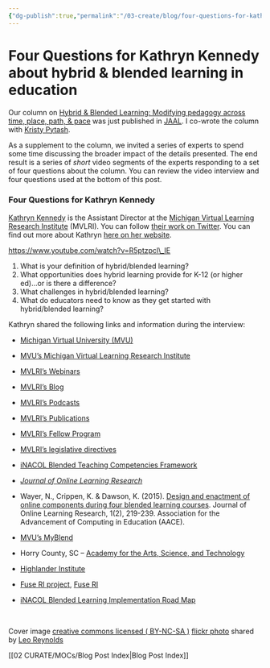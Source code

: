 ```yaml
---
{"dg-publish":true,"permalink":"/03-create/blog/four-questions-for-kathryn-kennedy-about-hybrid-and-blended-learning-in-education/","title":"Four Questions for Kathryn Kennedy about hybrid & blended learning in education","tags":["blended-learning","hybrid-learning","jaal"]}
---
```


# Four Questions for Kathryn Kennedy about hybrid & blended learning in education

Our column on [Hybrid & Blended Learning: Modifying pedagogy across time, place, path, & pace](http://wiobyrne.com/hybrid-blended-learning-modifying-pedagogy-across-time-place-path-and-pace/) was just published in [JAAL](http://onlinelibrary.wiley.com/doi/10.1002/jaal.463/abstract). I co-wrote the column with [Kristy Pytash](https://twitter.com/kpytash).

As a supplement to the column, we invited a series of experts to spend some time discussing the broader impact of the details presented. The end result is a series of _short_ video segments of the experts responding to a set of four questions about the column. You can review the video interview and four questions used at the bottom of this post.

### Four Questions for Kathryn Kennedy

[Kathryn Kennedy](https://twitter.com/kkennedy78) is the Assistant Director at the [Michigan Virtual Learning Research Institute](http://www.mvlri.org/) (MVLRI). You can follow [their work on Twitter](https://twitter.com/mvlri_mvu). You can find out more about Kathryn [here on her website](http://www.kathrynmkennedy.com/).

https://www.youtube.com/watch?v=R5ptzpcl\_IE

1. What is your definition of hybrid/blended learning?
2. What opportunities does hybrid learning provide for K-12 (or higher ed)...or is there a difference?
3. What challenges in hybrid/blended learning?
4. What do educators need to know as they get started with hybrid/blended learning?

Kathryn shared the following links and information during the interview:

- [Michigan Virtual University (MVU)](http://www.mivu.org/)
- [MVU’s Michigan Virtual Learning Research Institute](http://www.mvlri.org/)
- [MVLRI’s Webinars](http://www.mvlri.org/Presentations/Webinars)
- [MVLRI’s Blog](http://www.mvlri.org/Blog)
- [MVLRI’s Podcasts](http://www.mvlri.org/Presentations/Podcasts)
- [MVLRI’s Publications](http://www.mvlri.org/Publications)
- [MVLRI’s Fellow Program](http://www.mvlri.org/Publications)
- [MVLRI’s legislative directives](http://www.legislature.mi.gov/%28S%28aciwdxazs0apeigctirjfba5%29%29/mileg.aspx?page=getObject&objectName=mcl-388-1698-amended)
- [iNACOL Blended Teaching Competencies Framework](http://www.inacol.org/resource/inacol-blended-learning-teacher-competency-framework)
- _[Journal of Online Learning Research](https://www.aace.org/pubs/jolr)_
- Wayer, N., Crippen, K. & Dawson, K. (2015). [Design and enactment of online components during four blended learning courses](http://www.editlib.org/p/148717/). Journal of Online Learning Research, 1(2), 219-239. Association for the Advancement of Computing in Education (AACE).
- [MVU’s MyBlend](http://www.myblend.org)
    
- Horry County, SC – [Academy for the Arts, Science, and Technology](http://aast.horrycountyschools.net/pages/Academy_for_Arts_ScienceTech)
- [Highlander Institute](http://www.highlanderinstitute.org/)
    
- [Fuse RI project](http://media.mivu.org/institute/pdf/RPT-Fuse-RI-Pub1.pdf), [Fuse RI](http://fuseri.highlanderinstitute.org/)
    
- [iNACOL Blended Learning Implementation Road Map](http://www.inacol.org/wp-content/uploads/2015/02/a-roadmap-for-implementation.pdf)

 

Cover image [creative commons licensed ( BY-NC-SA )](http://creativecommons.org/licenses/by-nc-sa/2.0/) [flickr photo](http://flickr.com/photos/lwr/13421955434 "Question Mark") shared by [Leo Reynolds](http://flickr.com/people/lwr)

[[02 CURATE/MOCs/Blog Post Index\|Blog Post Index]]